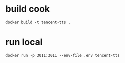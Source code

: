 # build cook
```
docker build -t tencent-tts .
```


# run local 
```
docker run -p 3011:3011 --env-file .env tencent-tts
```